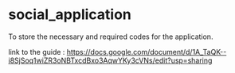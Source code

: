 # social_application
To store the necessary and required codes for the application. 


link to the guide : https://docs.google.com/document/d/1A_TaQK--i8SjSoq1wiZR3oNBTxcdBxo3AqwYKy3cVNs/edit?usp=sharing

